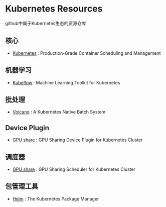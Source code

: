 # Kubernetes Resources

github中属于Kubernetes生态的资源仓库

## 核心

* [Kubernetes](https://github.com/kubernetes/kubernetes) : Production-Grade Container Scheduling and Management 

## 机器学习

* [Kubeflow](https://github.com/kubeflow/kubeflow) : Machine Learning Toolkit for Kubernetes

## 批处理

* [Volcano](https://github.com/volcano-sh/volcano) : A Kubernetes Native Batch System
 
## Device Plugin

* [GPU share](https://github.com/AliyunContainerService/gpushare-device-plugin) : GPU Sharing Device Plugin for Kubernetes Cluster

## 调度器

* [GPU share](https://github.com/AliyunContainerService/gpushare-scheduler-extender) : GPU Sharing Scheduler for Kubernetes Cluster

## 包管理工具

* [Helm](https://github.com/helm/helm) : The Kubernetes Package Manager 
